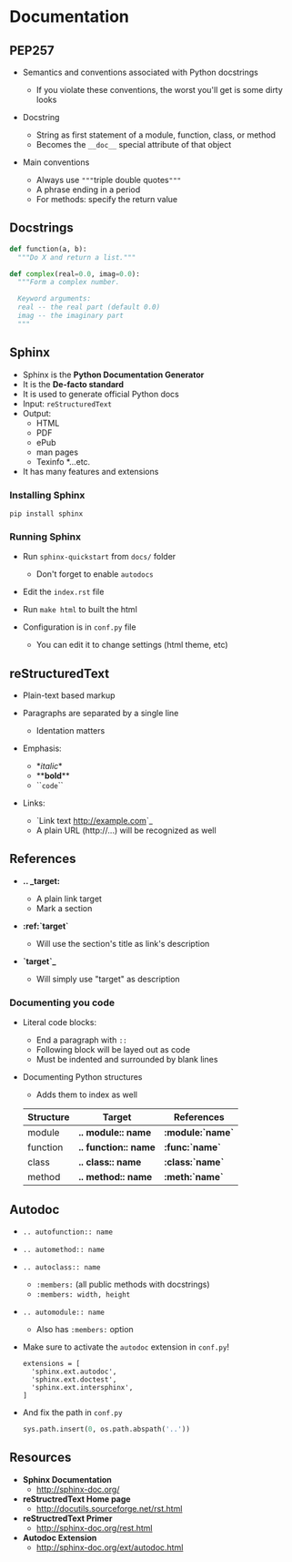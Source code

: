 # Documentation

## PEP257

* Semantics and conventions associated with Python docstrings
  * If you violate these conventions, the worst you'll get is some dirty looks

* Docstring
  * String as first statement of a module, function, class, or method
  * Becomes the `__doc__` special attribute of that object

* Main conventions
  * Always use `"""`triple double quotes`"""`
  * A phrase ending in a period
  * For methods: specify the return value

## Docstrings

  ```python
  def function(a, b):
    """Do X and return a list."""
  ```

  ```python
  def complex(real=0.0, imag=0.0):
    """Form a complex number.

    Keyword arguments:
    real -- the real part (default 0.0)
    imag -- the imaginary part
    """
  ```

## Sphinx

* Sphinx is the **Python Documentation Generator**
* It is the **De-facto standard**
* It is used to generate official Python docs
* Input: `reStructuredText`
* Output:
  * HTML
  * PDF
  * ePub
  * man pages
  * Texinfo
  *...etc.
* It has many features and extensions

### Installing Sphinx

```
pip install sphinx
```


### Running Sphinx

* Run `sphinx-quickstart` from `docs/` folder
  * Don't forget to enable `autodocs`

* Edit the `index.rst` file

* Run `make html` to built the html

* Configuration is in `conf.py` file
  * You can edit it to change settings (html theme, etc)


## reStructuredText

* Plain-text based markup

* Paragraphs are separated by a single line
  * Identation matters

* Emphasis:
  * \**italic*\*
  * \*\***bold**\*\*
  * \`\``code`\`\`

* Links:
  * \`Link text <http://example.com>\`_
  * A plain URL (http://...) will be recognized as well

## References

* **.. _target:**
  * A plain link target
  * Mark a section

* **:ref:\`target\`**
  * Will use the section's title as link's description

* **\`target\`_**
  * Will simply use "target" as description

### Documenting you code

* Literal code blocks:
  * End a paragraph with `::`
  * Following block will be layed out as code
  * Must be indented and surrounded by blank lines

* Documenting Python structures
  * Adds them to index as well

  | Structure | Target                  | References
  |-----------|-------------------------|---------------------
  | module    | **.. module:: name**    | **:module:\`name\`**
  | function  | **.. function:: name**  | **:func:\`name\`**
  | class     | **.. class:: name**     | **:class:\`name\`**
  | method    | **.. method:: name**    | **:meth:\`name\`**

## Autodoc

* `.. autofunction:: name`
* `.. automethod:: name`
* `.. autoclass:: name`
  * `:members:` (all public methods with docstrings)
  * `:members: width, height`
* `.. automodule:: name`
  * Also has `:members:` option

* Make sure to activate the `autodoc` extension in `conf.py`!

  ```
  extensions = [
    'sphinx.ext.autodoc',
    'sphinx.ext.doctest',
    'sphinx.ext.intersphinx',
  ]
  ```

* And fix the path in `conf.py`

  ```python
  sys.path.insert(0, os.path.abspath('..'))
  ```

## Resources

* **Sphinx Documentation**
  * http://sphinx-doc.org/
* **reStructredText Home page**
  * http://docutils.sourceforge.net/rst.html
* **reStructredText Primer**
  * http://sphinx-doc.org/rest.html
* **Autodoc Extension**
  * http://sphinx-doc.org/ext/autodoc.html
